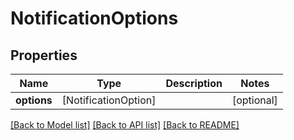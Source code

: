 # NotificationOptions

## Properties
Name | Type | Description | Notes
------------ | ------------- | ------------- | -------------
**options** | [NotificationOption] |  | [optional] 

[[Back to Model list]](../README.md#documentation-for-models) [[Back to API list]](../README.md#documentation-for-api-endpoints) [[Back to README]](../README.md)


